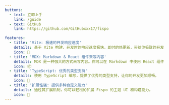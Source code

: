 ```yaml
---
buttons:
  - text: 立即上手
    link: /guide
  - text: GitHub
    link: https://github.com/GitHubxxx17/fispo

features:
  - title: 'Vite: 极速的开发响应速度'
    details: 基于 Vite 构建，开发时的响应速度极快，即时的热更新，带给你极致的开发体验。
    icon: 🚀
  - title: 'MDX: Markdown & React 组件来写内容'
    details: MDX 是一种强大的方式来写内容。你可以在 Markdown 中使用 React 组件。
    icon: 📦
  - title: 'TypeScript: 优秀的类型支持'
    details: 使用 TypeScript 编写，提供了优秀的类型支持，让你的开发更加顺畅。
    icon: 🔑
  - title: '扩展性强: 提供多种自定义能力'
    details: 通过其扩展机制，你可以轻松的扩展 Fispo 的主题 UI 和构建能力。
    icon: 🎨
---
```

